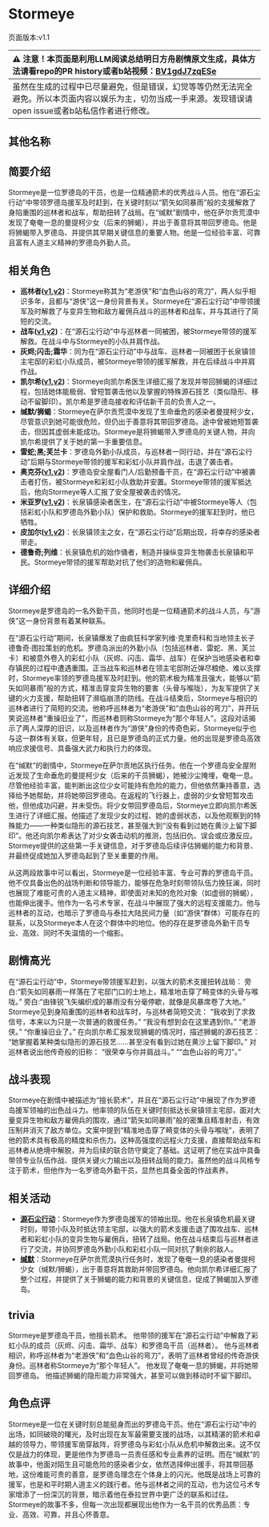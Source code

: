# Stormeye
页面版本:v1.1
 

| :warning: 注意！本页面是利用LLM阅读总结明日方舟剧情原文生成，具体方法请看repo的PR history或者b站视频：[BV1gdJ7zqESe](https://www.bilibili.com/video/BV1gdJ7zqESe/)         |
|:----------------------------|
| 虽然在生成的过程中已尽量避免，但是错误，幻觉等等仍然无法完全避免。所以本页面内容以娱乐为主，切勿当成一手来源。发现错误请open issue或者b站私信作者进行修改。|



## 其他名称

## 简要介绍
Stormeye是一位罗德岛的干员，也是一位精通箭术的优秀战斗人员。他在“源石尘行动”中带领罗德岛援军及时赶到，在关键时刻以“箭矢如同暴雨”般的支援解救了身陷重围的巡林者和战车，帮助扭转了战局。在“缄默”剧情中，他在萨尔贡荒漠中发现了奄奄一息的曼提柯少女（后来的狮蝎），并出于善意将其带回罗德岛。他是将狮蝎带入罗德岛、并提供其早期关键信息的重要人物。他是一位经验丰富、可靠且富有人道主义精神的罗德岛外勤人员。
## 相关角色
-   **巡林者([v1](char_503_rang.md),[v2](../char_v3/char_503_rang.md))**：Stormeye称其为“老游侠”和“血色山谷的弯刀”，两人似乎相识多年，且都与“游侠”这一身份背景有关。Stormeye在“源石尘行动”中带领援军及时解救了与变异生物和敌方雇佣兵战斗的巡林者和战车，并与其进行了简短的交流。
-   **战车([v1](char_459_tachak.md),[v2](../char_v3/char_459_tachak.md))**：在“源石尘行动”中与巡林者一同被困，被Stormeye带领的援军解救。在战斗中与Stormeye的小队并肩作战。
-   **灰烬;闪击;霜华**：同为在“源石尘行动”中与战车、巡林者一同被困于长泉镇领主宅邸的彩虹小队成员，被Stormeye带领的援军解救，并在后续战斗中并肩作战。
-   **凯尔希([v1](char_003_kalts.md),[v2](../char_v3/char_003_kalts.md))**：Stormeye向凯尔希医生详细汇报了发现并带回狮蝎的详细过程，包括她体能极弱、曾短暂袭击他以及掌握的特殊源石技艺（类似隐形、移动不留脚印）。凯尔希是罗德岛接收和评估新干员的负责人之一。
-   **缄默/狮蝎**：Stormeye在萨尔贡荒漠中发现了生命垂危的感染者曼提柯少女，尽管意识到她可能很危险，但仍出于善意将其带回罗德岛。途中曾被她短暂袭击，但因其虚弱未能成功。Stormeye是将狮蝎带入罗德岛的关键人物，并向凯尔希提供了关于她的第一手重要信息。
-   **雷蛇;黑;芙兰卡**：罗德岛外勤小队成员，与巡林者一同行动，并在“源石尘行动”后期与Stormeye带领的援军和彩虹小队并肩作战，击退了袭击者。
-   **奥克芬([v1](extended_char_ao_ke_fen.md),[v2](../char_v3/extended_char_ao_ke_fen.md))**：罗德岛安全屋看门人/后勤预备干员，在“源石尘行动”中被袭击者打伤，被Stormeye和彩虹小队救助并安置。Stormeye带领的援军抵达后，他向Stormeye等人汇报了安全屋被袭击的情况。
-   **米亚罗([v1](extended_char_mi_ya_luo.md),[v2](../char_v3/extended_char_mi_ya_luo.md))**：长泉镇感染者医生，在“源石尘行动”中被Stormeye等人（包括彩虹小队和罗德岛外勤小队）保护和救助。Stormeye的援军赶到时，他已牺牲。
-   **皮加尔([v1](extended_char_pi_jia_er.md),[v2](../char_v3/extended_char_pi_jia_er.md))**：长泉镇领主之女，在“源石尘行动”后期出现，将幸存的感染者带走。
-   **德鲁奇;列维**：长泉镇危机的始作俑者，制造并操纵变异生物袭击长泉镇和平民。Stormeye带领的援军帮助对抗了他们的造物和雇佣兵。
## 详细介绍
Stormeye是罗德岛的一名外勤干员，他同时也是一位精通箭术的战斗人员，与“游侠”这一身份背景有着某种联系。

在“源石尘行动”期间，长泉镇爆发了由疯狂科学家列维·克里奇科和当地领主长子德鲁奇·图拉策划的危机。罗德岛派出的外勤小队（包括巡林者、雷蛇、黑、芙兰卡）和被意外卷入的彩虹小队（灰烬、闪击、霜华、战车）在保护当地感染者和幸存镇民的过程中遭遇重围。正当战车和巡林者在领主宅邸附近弹尽粮绝、难以支撑时，Stormeye率领的罗德岛援军及时赶到。他的箭术极为精准且强大，能够以“箭矢如同暴雨”般的方式，精准击穿变异生物的要害（头骨与喉咙），为友军提供了关键的火力支援，帮助扭转了濒临崩溃的防线。在战斗结束后，Stormeye与相识的巡林者进行了简短的交流。他称呼巡林者为“老游侠”和“血色山谷的弯刀”，并开玩笑说巡林者“重操旧业了”，而巡林者则称Stormeye为“那个年轻人”。这段对话揭示了两人深厚的旧识，以及巡林者作为“游侠”身份的传奇色彩，Stormeye似乎也与这一群体有关联，但更年轻，且已是罗德岛的正式力量。他的出现是罗德岛高效响应求援信号、具备强大武力和执行力的体现。

在“缄默”的剧情中，Stormeye在萨尔贡地区执行任务。他在一个罗德岛安全屋附近发现了生命垂危的曼提柯少女（后来的干员狮蝎），她被沙尘掩埋，奄奄一息。尽管他经验丰富，能判断出这位少女可能持有危险的能力，但他依然秉持善意，选择给予她帮助，并将她带回罗德岛。在返程的飞行器上，虚弱的少女曾短暂攻击他，但他成功闪避，并未受伤。将少女带回罗德岛后，Stormeye立即向凯尔希医生进行了详细汇报。他描述了发现少女的过程、她的虚弱状态，以及他观察到的特殊能力——一种类似隐形的源石技艺，甚至强大到“没有看到过她在黄沙上留下脚印”。他还向凯尔希表达了对少女袭击动机的推测，包括旧仇、误会或应激反应。Stormeye提供的这些第一手关键信息，对于罗德岛后续评估狮蝎的能力和背景、并最终促成她加入罗德岛起到了至关重要的作用。

从这两段故事中可以看出，Stormeye是一位经验丰富、专业可靠的罗德岛干员。他不仅具备出色的战场判断和领导能力，能够在危急时刻带领队伍力挽狂澜，同时也展现了难能可贵的人道主义精神，即使面对未知的危险对象（如虚弱的狮蝎），也能伸出援手。他作为一名弓术专家，在战斗中展现了强大的远程支援能力。他与巡林者的互动，也暗示了罗德岛与泰拉大陆民间力量（如“游侠”群体）可能存在的联系，以及Stormeye本人在这个群体中的地位。他的存在是罗德岛外勤干员专业、高效、同时不失温情的一个缩影。
## 剧情高光
在“源石尘行动”中，Stormeye带领援军赶到，以强大的箭术支援扭转战局：
旁白:“箭矢如同暴雨一样落在了宅邸门口的土地上，精准地击穿了畸变体的头骨与喉咙。”
旁白:“由锋锐飞矢编织成的暴雨没有分毫停歇，就像是风暴席卷了大地。”
Stormeye见到身陷重围的巡林者和战车时，与巡林者简短交流：
“我收到了求救信号，本来以为只是一次普通的救援任务。”
“我没有想到会在这里遇到你。”
“老游侠。”
“你重操旧业了。”
在向凯尔希汇报发现狮蝎的情况时，描述狮蝎的源石技艺：
“她掌握着某种类似隐形的源石技艺......甚至没有看到过她在黄沙上留下脚印。”
对巡林者说出他传奇般的旧称：
“很荣幸与你并肩战斗。”
““血色山谷的弯刀”。”
## 战斗表现
Stormeye在剧情中被描述为“擅长箭术”，并且在“源石尘行动”中展现了作为罗德岛援军领袖的出色战斗力。他率领的队伍在关键时刻抵达长泉镇领主宅邸，面对大量变异生物和敌方雇佣兵的围攻，通过“箭矢如同暴雨”般的密集且精准射击，有效压制并消灭了敌方单位。文案中提到“精准地击穿了畸变体的头骨与喉咙”，表明了他的箭术具有极高的精度和杀伤力。这种高强度的远程火力支援，直接帮助战车和巡林者从绝境中解脱，并为后续的联合防守奠定了基础。这证明了他在实战中具备带领专业队伍作战、提供关键火力输出以及扭转战局的能力。虽然他的战斗风格专注于箭术，但他作为一名罗德岛外勤干员，显然也具备全面的作战素养。
## 相关活动
-   **[源石尘行动](../stories/act17d0.md)**：Stormeye作为罗德岛援军的领袖出现。他在长泉镇危机最关键时刻，带领小队及时抵达领主宅邸，以强大的箭术支援击退了围攻战车、巡林者和彩虹小队的变异生物与雇佣兵，扭转了战局。他在战斗结束后与巡林者进行了交流，并协同罗德岛外勤小队和彩虹小队一同对抗了剩余的敌人。
-   **[缄默](../stories/story_mantic_set_1.md)**：Stormeye在萨尔贡荒漠执行任务时，发现了奄奄一息的感染者曼提柯少女（缄默/狮蝎），出于善意将其救助并带回罗德岛。他向凯尔希详细汇报了整个过程，并提供了关于狮蝎的能力和背景的关键信息，促成了狮蝎加入罗德岛。
## trivia
Stormeye是罗德岛干员，他擅长箭术。
他带领的援军在“源石尘行动”中解救了彩虹小队的成员（灰烬、闪击、霜华、战车）和罗德岛干员（巡林者）。
他与巡林者相识，称呼巡林者为“老游侠”和“血色山谷的弯刀”，表明了巡林者曾经的传奇游侠身份。巡林者称Stormeye为“那个年轻人”。
他发现了奄奄一息的狮蝎，并将她带回罗德岛。
他描述狮蝎的隐形能力非常强大，甚至可以做到移动时不留下脚印。
## 角色点评
Stormeye是一位在关键时刻总能挺身而出的罗德岛干员。他在“源石尘行动”中的出场，如同破晓的曙光，及时出现在友军最需要支援的战场，以其精湛的箭术和卓越的领导力，带领援军凿穿敌阵，将罗德岛与彩虹小队从危机中解救出来。这不仅仅是战力的体现，更是他作为罗德岛一员责任感和专业素养的证明。而在“缄默”的故事中，他面对陌生且可能危险的感染者少女，依然选择伸出援手，将其带回基地，这份难能可贵的善意，是罗德岛理念在个体身上的闪光。他既是战场上可靠的援军，也是和平时期人道主义的践行者。他与巡林者之间的互动，也为这位弓术专家增添了一份深沉的背景，暗示着他在泰拉世界中更广泛的联系和过往。Stormeye的故事不多，但每一次出现都展现出他作为一名干员的优秀品质：专业、高效、可靠，并且心怀善意。